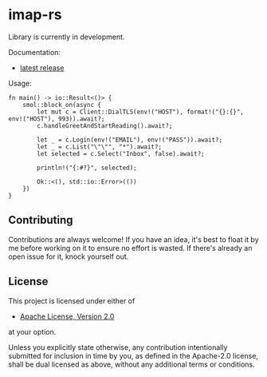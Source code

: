 # imap-rs
Library is currently in development.

Documentation:
- [latest release](https://docs.rs/imap-rs)

Usage:
```
fn main() -> io::Result<()> {
    smol::block_on(async {
        let mut c = Client::DialTLS(env!("HOST"), format!("{}:{}", env!("HOST"), 993)).await?;
        c.handleGreetAndStartReading().await?;

        let _ = c.Login(env!("EMAIL"), env!("PASS")).await?;
        let _ = c.List("\"\"", "*").await?;
        let selected = c.Select("Inbox", false).await?;

        println!("{:#?}", selected);

        Ok::<(), std::io::Error>(())
    })
}
```

## Contributing

Contributions are always welcome! If you have an idea, it's best to float it by me before working on
it to ensure no effort is wasted. If there's already an open issue for it, knock yourself out.

[Discussions]: https://github.com/kavanmevada/imap-rs/discussions

## License

This project is licensed under either of

- [Apache License, Version 2.0](https://github.com/kavanmevada/imap-rs/blob/main/LICENSE)

at your option.

Unless you explicitly state otherwise, any contribution intentionally submitted for inclusion in
time by you, as defined in the Apache-2.0 license, shall be dual licensed as above, without any
additional terms or conditions.